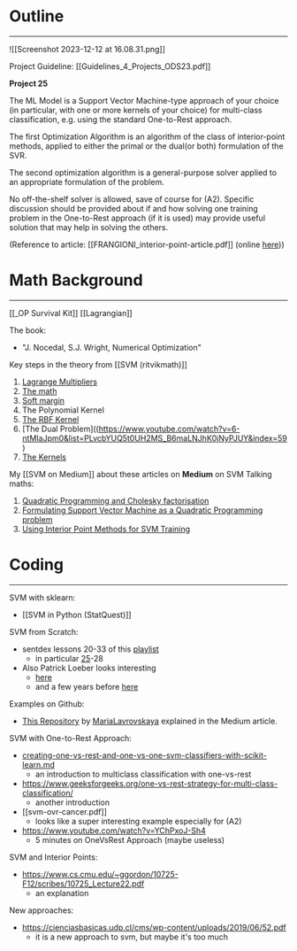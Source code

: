 # Outline
---
![[Screenshot 2023-12-12 at 16.08.31.png]]

Project Guideline: [[Guidelines_4_Projects_ODS23.pdf]]

**Project 25**

The ML Model is a Support Vector Machine-type approach of your choice (in particular, with one or more kernels of your choice) for multi-class classification, e.g. using the standard One-to-Rest approach.

The first Optimization Algorithm is an algorithm of the class of interior-point methods, applied to either the primal or the dual(or both) formulation of the SVR.

The second optimization algorithm is a general-purpose solver applied to an appropriate formulation of the problem.

No off-the-shelf solver is allowed, save of course for (A2). Specific discussion should be provided about if and how solving one training problem in the One-to-Rest approach (if it is used) may provide useful solution that may help in solving the others.

(Reference to article: [[FRANGIONI_interior-point-article.pdf]] (online [here](https://epubs.siam.org/doi/abs/10.1137/S1052623400374379?journalCode=sjope8)))



# Math Background
---
[[_OP Survival Kit]]
[[Lagrangian]]

The book:
- "J. Nocedal, S.J. Wright, Numerical Optimization"

Key steps in the theory from [[SVM (ritvikmath)]]
1. [Lagrange Multipliers](https://www.youtube.com/watch?v=6oZT72-nnyI)
2. [The math](https://www.youtube.com/watch?v=bM4_AstaBZo)
3. [Soft margin](https://www.youtube.com/watch?v=IjSfa7Q8ngs&list=PLvcbYUQ5t0UH2MS_B6maLNJhK0jNyPJUY&index=70)
4. The Polynomial Kernel
5. [The RBF Kernel](https://www.youtube.com/watch?v=Q0ExqOphnW0&list=PLvcbYUQ5t0UH2MS_B6maLNJhK0jNyPJUY&index=59)
6. [The Dual Problem]((https://www.youtube.com/watch?v=6-ntMIaJpm0&list=PLvcbYUQ5t0UH2MS_B6maLNJhK0jNyPJUY&index=59)
7. [The Kernels](https://www.youtube.com/watch?v=OKFMZQyDROI&list=PLvcbYUQ5t0UH2MS_B6maLNJhK0jNyPJUY&index=57)


My [[SVM on Medium]] about these articles on **Medium** on SVM Talking maths:
1. [Quadratic Programming and Cholesky factorisation](https://medium.com/@marialavrovskaya/svm-talking-maths-quadratic-programming-and-cholesky-factorisation-968a493db10b)
2. [Formulating Support Vector Machine as a Quadratic Programming problem](https://towardsdatascience.com/svm-talking-maths-formulating-support-vector-machine-as-a-quadratic-programming-problem-ab5d30a8d73e)
3. [Using Interior Point Methods for SVM Training](https://towardsdatascience.com/svm-talking-algos-using-interior-point-methods-for-svm-training-d705cdf78c94)


# Coding
---
SVM with sklearn:
- [[SVM in Python (StatQuest)]]

SVM from Scratch:
- sentdex lessons 20-33 of this [playlist](https://www.youtube.com/playlist?list=PLQVvvaa0QuDfKTOs3Keq_kaG2P55YRn5v)
	- in particular [25](https://www.youtube.com/watch?v=AbVtcUBlBok)-28
- Also Patrick Loeber looks interesting
	- [here](https://www.youtube.com/watch?v=T9UcK-TxQGw) 
	- and a few years before [here](https://www.youtube.com/watch?v=UX0f9BNBcsY) 

Examples on Github:
- [This Repository](https://github.com/MariaLavrovskaya/Nowearetalking) by [MariaLavrovskaya](https://github.com/MariaLavrovskaya) explained in the Medium article.

SVM with One-to-Rest Approach:
- [creating-one-vs-rest-and-one-vs-one-svm-classifiers-with-scikit-learn.md](https://github.com/christianversloot/machine-learning-articles/blob/main/creating-one-vs-rest-and-one-vs-one-svm-classifiers-with-scikit-learn.md)
	- an introduction to multiclass classification with one-vs-rest 
- https://www.geeksforgeeks.org/one-vs-rest-strategy-for-multi-class-classification/
	- another introduction
- [[svm-ovr-cancer.pdf]]
	- looks like a super interesting example especially for (A2)
-  https://www.youtube.com/watch?v=YChPxoJ-Sh4
	- 5 minutes on OneVsRest Approach (maybe useless)

SVM and Interior Points:
- https://www.cs.cmu.edu/~ggordon/10725-F12/scribes/10725_Lecture22.pdf
	- an explanation

New approaches:
- https://cienciasbasicas.udp.cl/cms/wp-content/uploads/2019/06/52.pdf
	- it is a new approach to svm, but maybe it's too much



